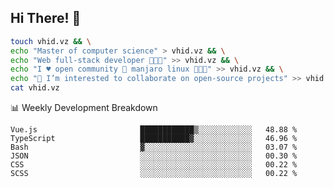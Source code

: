 ## Hi There! 👋

```sh
touch vhid.vz && \
echo "Master of computer science" > vhid.vz && \
echo "Web full-stack developer 🙈🙉🙊" >> vhid.vz && \
echo "I ♥️ open community 🎯 manjaro linux 🎉🐍🥳" >> vhid.vz && \
echo "👯 I’m interested to collaborate on open-source projects" >> vhid.vz && \
cat vhid.vz
```
:bar_chart: Weekly Development Breakdown

<!--START_SECTION:waka-->

```text
Vue.js                       ████████████▒░░░░░░░░░░░░   48.88 %
TypeScript                   ███████████▓░░░░░░░░░░░░░   46.96 %
Bash                         ▓░░░░░░░░░░░░░░░░░░░░░░░░   03.07 %
JSON                         ░░░░░░░░░░░░░░░░░░░░░░░░░   00.30 %
CSS                          ░░░░░░░░░░░░░░░░░░░░░░░░░   00.22 %
SCSS                         ░░░░░░░░░░░░░░░░░░░░░░░░░   00.22 %
```

<!--END_SECTION:waka-->
